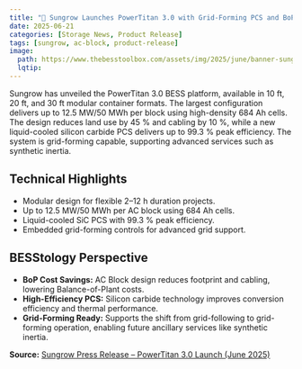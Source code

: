 ```yaml
---
title: "📣 Sungrow Launches PowerTitan 3.0 with Grid-Forming PCS and BoP Cost Savings"
date: 2025-06-21
categories: [Storage News, Product Release]
tags: [sungrow, ac-block, product-release]
image:
  path: https://www.thebesstoolbox.com/assets/img/2025/june/banner-sungrow-powertitan.png
  lqtip:
---
```

 
Sungrow has unveiled the PowerTitan 3.0 BESS platform, available in 10 ft, 20 ft, and 30 ft modular container formats. The largest configuration delivers up to 12.5 MW/50 MWh per block using high-density 684 Ah cells. The design reduces land use by 45 % and cabling by 10 %, while a new liquid-cooled silicon carbide PCS delivers up to 99.3 % peak efficiency. The system is grid-forming capable, supporting advanced services such as synthetic inertia.

## Technical Highlights  
- Modular design for flexible 2–12 h duration projects.  
- Up to 12.5 MW/50 MWh per AC block using 684 Ah cells.  
- Liquid-cooled SiC PCS with 99.3 % peak efficiency.  
- Embedded grid-forming controls for advanced grid support.  

## BESStology Perspective  
- **BoP Cost Savings:** AC Block design reduces footprint and cabling, lowering Balance-of-Plant costs.  
- **High-Efficiency PCS:** Silicon carbide technology improves conversion efficiency and thermal performance.  
- **Grid-Forming Ready:** Supports the shift from grid-following to grid-forming operation, enabling future ancillary services like synthetic inertia.  

**Source:** [Sungrow Press Release – PowerTitan 3.0 Launch (June 2025)](https://en.sungrowpower.com/newsDetail/6491/sungrow-releases-the-groundbreaking-powertitan-3-0-energy-storage-system-platform)
